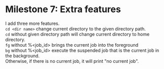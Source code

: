 # Milestone 7: Extra features
I add three more features. <br />
`cd <dir name>` change current directory to the given directory path. <br />
`cd` without given directory path will change current directory to home directory. <br />
`fg` without %<job_id> brings the current job into the foreground <br />
`bg` without %<job_id> execute the suspended job that is the current job in the background. <br />
Otherwise, if there is no current job, it will print "no current job".